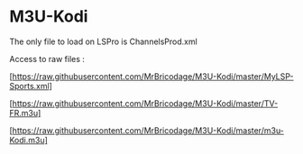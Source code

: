 # M3U-Kodi

The only file to load on LSPro is ChannelsProd.xml

Access to raw files : 

[https://raw.githubusercontent.com/MrBricodage/M3U-Kodi/master/MyLSP-Sports.xml]

[https://raw.githubusercontent.com/MrBricodage/M3U-Kodi/master/TV-FR.m3u]

[https://raw.githubusercontent.com/MrBricodage/M3U-Kodi/master/m3u-Kodi.m3u]

